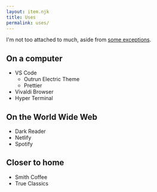 ```yaml
---
layout: item.njk
title: Uses
permalink: uses/
---
```

I'm not too attached to much, aside from [some exceptions](https://brianmuenzenmeyer.com/posts/2022-things-ive-come-to-value/).

## On a computer

- VS Code
  - Outrun Electric Theme
  - Prettier
- Vivaldi Browser
- Hyper Terminal


## On the World Wide Web 

- Dark Reader
- Netlify
- Spotify

## Closer to home

- Smith Coffee 
- True Classics